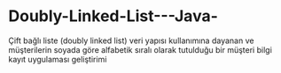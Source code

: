 # Doubly-Linked-List---Java-

Çift bağlı liste (doubly linked list) veri yapısı kullanımına dayanan ve müşterilerin soyada göre alfabetik sıralı olarak tutulduğu bir müşteri bilgi kayıt uygulaması geliştirimi
